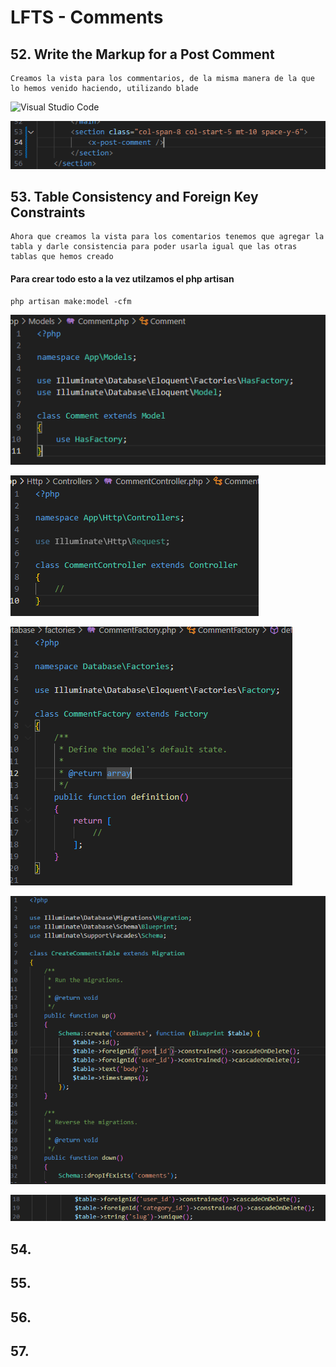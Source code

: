 # LFTS - Comments

## 52. Write the Markup for a Post Comment
    Creamos la vista para los commentarios, de la misma manera de la que lo hemos venido haciendo, utilizando blade

![Visual Studio Code](./images/comments%2052.PNGG "Creacion de la vista para commentarios")

![Visual Studio Code](./images/show%2052.PNG "Modificacion de la vista de de los post para que muestre la seccion de de los comentarios")


## 53. Table Consistency and Foreign Key Constraints
    Ahora que creamos la vista para los comentarios tenemos que agregar la tabla y darle consistencia para poder usarla igual que las otras tablas que hemos creado

#### Para crear todo esto a la vez utilzamos el php artisan

```
php artisan make:model -cfm
```

![Visual Studio Code](./images/comment-model%20%2053.PNG "Creacion del modelo para los comentarios")

![Visual Studio Code](./images/comment-controller%20%2053.PNG "Creacion del controlador para los comentarios")

![Visual Studio Code](./images/comment-factory%20%2053.PNG "Creacion del factory para los comentarios")

![Visual Studio Code](./images/comment-table%2053.PNG "Creacion de la migracion para la tabla de los comentarios")

![Visual Studio Code](./images/post-migrate%2053.PNG "Modificacion de la de la base de datos de los post para que tenga sentido con los cambios que acabamos de hacer")



## 54. 
## 55. 
## 56. 
## 57. 
